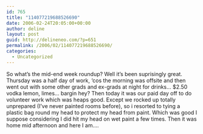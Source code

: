 ```yaml
---
id: 765
title: "114077219688526690"
date: 2006-02-24T20:05:00+00:00
author: deline
layout: post
guid: http://delineneo.com/?p=651
permalink: /2006/02/114077219688526690/
categories:
  - Uncategorized
---
```

So what&#8217;s the mid-end week roundup? Well it&#8217;s been suprisingly great. Thursday was a half day of work, &#8216;cos the morning was offsite and then went out with some other grads and ex-grads at night for drinks&#8230; $2.50 vodka lemon, limes&#8230; bargin hey? Then today it was our paid day off to do volunteer work which was heaps good. Except we rocked up totally unprepared (I&#8217;ve never painted rooms before), so i resorted to tying a plastic bag round my head to protect my head from paint. Which was good I suppose considering I did hit my head on wet paint a few times. Then it was home mid afternoon and here I am&#8230;.